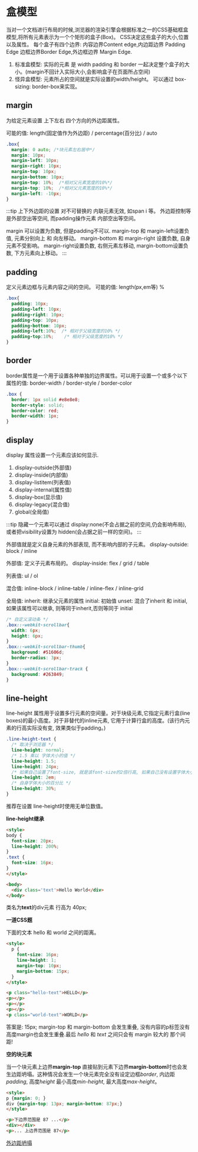 # 盒模型

  当对一个文档进行布局的时候,浏览器的渲染引擎会根据标准之一的CSS基础框盒模型,将所有元素表示为一个个矩形的盒子(Box)。
	CSS决定这些盒子的大小,位置以及属性。
	每个盒子有四个边界: 内容边界Content edge,内边距边界 Padding Edge 边框边界Border Edge,外边框边界 Margin Edge.

1. 标准盒模型: 实际的元素 是 width padding 和 border 一起决定整个盒子的大小。(margin不回计入实际大小,会影响盒子在页面所占空间)
2. 怪异盒模型: 元素所占的空间就是实际设置的width/height。 可以通过 box-sizing: border-box来实现。

## margin

  为给定元素设置 上下左右 四个方向的外边距属性。

  可能的值: length(固定值作为外边距) / percentage(百分比) / auto
```css
.box{
  margin: 0 auto; /*块元素左右居中*/
  margin: 10px;
  margin-left: 10px;
  margin-right: 10px;
  margin-top: 10px;
  margin-bottom: 10px;
  margin-top: 10%;  /*相对父元素宽度的10%*/
  margin-top: 10%;  /*相对父元素宽度的10%*/
  margin-left: -10px;
}
```
:::tip
上下外边距的设置 对不可替换的 内联元素无效, 如span i 等。 外边距控制等是外部空出等空间, 而padding操作元素
内部空出等空间。

margin 可以设置为负数, 但是padding不可以. margin-top 和 margin-left设置负值, 元素分别向上 和 向左移动。
margin-bottom 和 margin-right 设置负数, 自身元素不受影响。 margin-right设置负数, 右侧元素左移动, margin-bottom设置负数,
下方元素向上移动。
:::

## padding

  定义元素边框与元素内容之间的空间。
  可能的值: length(px,em等) %
```css
.box{
  padding: 10px;
  padding-left: 10px;
  padding-right: 10px;
  padding-top: 10px;
  padding-bottom: 10px;
  padding-left:10%;  /* 相对于父级宽度的10% */
  padding-top:10%;	  /* 相对于父级宽度的10% */
}

```
## border

  border属性是一个用于设置各种单独的边界属性。可以用于设置一个或多个以下属性的值:
  border-width / border-style / border-color

```css
.box {
  border: 1px solid #e8e8e8;
  border-style: solid;
  border-color: red;
  border-width: 1px;
}
```

## display

  display 属性设置一个元素应该如何显示.

1. display-outside(外部值)
2. display-inside(内部值)
3. display-listitem(列表值)
4. display-internal(属性值)
5. display-box(显示值)
6. display-legacy(混合值)
7. global(全局值)

:::tip
隐藏一个元素可以通过 display:none(不会占据之前的空间,仍会影响布局), 或者把visibility设置为 hidden(会占据之前一样的空间)。
:::

  外部值就是定义自身元素的外部表现, 而不影响内部的子元素。
    display-outside: block / inline

  外部值: 定义子元素布局的。
    display-inside: flex / grid / table

  列表值: ul / ol

  混合值: inline-block / inline-table / inline-flex / inline-grid

  全局值:
  inherit: 继承父元素的属性
  initial: 初始值
  unset:  混合了inherit 和 initial, 如果该属性可以继承, 则等同于inherit,否则等同于 initial

```css
/* 自定义滚动条 */
.box::-webkit-scrollbar{
  width: 6px;
  height: 6px;
}
.box::-webkit-scrollbar-thumb{
  background: #51606d;
  border-radius: 3px;
}
.box::-webkit-scrollbar-track {
  background: #263849;
}
```
## line-height

  line-height 属性用于设置多行元素的空间量。对于块级元素,它指定元素行盒(line boxes)的最小高度。对于非替代的inline元素, 它用于计算行盒的高度。(该行内元素的行高实际没有变, 效果类似于padding。)

```css
.line-height-text {
  /* 取决于浏览器 */
  line-height: normal;
  /* 1.5 乘以 字体大小的值 */
  line-height: 1.5;
  line-height: 24px;
  /* 如果自己设置了font-size, 就是该font-size的2倍行高, 如果自己没有设置字体大小,则使用父级设置了字体大小的2倍 */
  line-height: 2em;
  /* 自身字体大小的百分比 */
  line-height: 30%;
}
```
  推荐在设置 line-height时使用无单位数值。

**line-height继承**

```html
<style>
body {
  font-size: 20px;
  line-height: 200%;
}
.text {
  font-size: 16px;
}
</style>  

<body>
  <div class='text'>Hello World</div>
</body>
```
  类名为**text**的div元素 行高为 40px;

**一道CSS题**

  下面的文本 hello 和 world 之间的距离。
```html
<style>
  p {
    font-size: 16px;
    line-height: 1;
    margin-top: 10px;
    margin-bottom: 15px;
  }
</style>

<p class="hello-text">HELLO</p>
<p></p>
<p></p>
<p></p>
<p class="world-text">WORLD</p>
```
  答案是: 15px; margin-top 和 margin-bottom 会发生重叠, 没有内容的p标签没有高度margin也会发生重叠.最后 *hello* 和 *text*
  之间只会有 margin 较大的 那个间距!

**空的块元素**

  当一个块元素上边界**margin-top** 直接贴到元素下边界**margin-bottom**时也会发生边距坍塌。这种情况会发生一个块元素完全没有设定边框*border*, 内边距*padding*, 高度*height* 最小高度*min-height*, 最大高度*max-height*。

```html
<style>
p {margin: 0; }
div {margin-top: 13px; margin-bottom: 87px;}
</style>

<p>下边界范围是 87 ...</p>
<div></div>
<p>... 上边界范围是 87</p>
```

[外边距坍塌](https://developer.mozilla.org/zh-CN/docs/Web/CSS/CSS_Box_Model/Mastering_margin_collapsing)